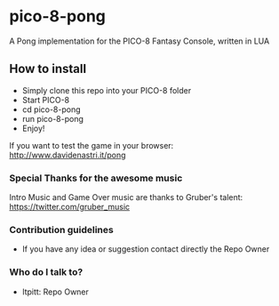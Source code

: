 # pico-8-pong
A Pong implementation for the PICO-8 Fantasy Console, written in LUA

## How to install
* Simply clone this repo into your PICO-8 folder
* Start PICO-8
* cd pico-8-pong
* run pico-8-pong
* Enjoy!

If you want to test the game in your browser:  
http://www.davidenastri.it/pong

### Special Thanks for the awesome music ###

Intro Music and Game Over music are thanks to Gruber's talent:  
https://twitter.com/gruber_music

### Contribution guidelines ###

* If you have any idea or suggestion contact directly the Repo Owner

### Who do I talk to? ###

* ltpitt: Repo Owner
